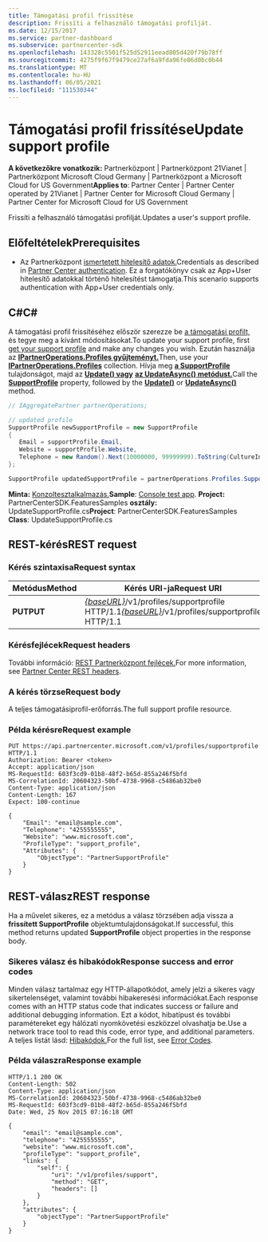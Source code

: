 ```yaml
---
title: Támogatási profil frissítése
description: Frissíti a felhasználó támogatási profilját.
ms.date: 12/15/2017
ms.service: partner-dashboard
ms.subservice: partnercenter-sdk
ms.openlocfilehash: 143328c5501f525d52911eead805d420f79b78ff
ms.sourcegitcommit: 4275f9f67f9479ce27af6a9fda96fe86d0bc0b44
ms.translationtype: MT
ms.contentlocale: hu-HU
ms.lasthandoff: 06/05/2021
ms.locfileid: "111530344"
---
```

# <a name="update-support-profile"></a><span data-ttu-id="71c86-103">Támogatási profil frissítése</span><span class="sxs-lookup"><span data-stu-id="71c86-103">Update support profile</span></span>

<span data-ttu-id="71c86-104">**A következőkre vonatkozik:** Partnerközpont | Partnerközpont 21Vianet | Partnerközpont Microsoft Cloud Germany | Partnerközpont a Microsoft Cloud for US Government</span><span class="sxs-lookup"><span data-stu-id="71c86-104">**Applies to**: Partner Center | Partner Center operated by 21Vianet | Partner Center for Microsoft Cloud Germany | Partner Center for Microsoft Cloud for US Government</span></span>

<span data-ttu-id="71c86-105">Frissíti a felhasználó támogatási profilját.</span><span class="sxs-lookup"><span data-stu-id="71c86-105">Updates a user's support profile.</span></span>

## <a name="prerequisites"></a><span data-ttu-id="71c86-106">Előfeltételek</span><span class="sxs-lookup"><span data-stu-id="71c86-106">Prerequisites</span></span>

- <span data-ttu-id="71c86-107">Az Partnerközpont [ismertetett hitelesítő adatok.](partner-center-authentication.md)</span><span class="sxs-lookup"><span data-stu-id="71c86-107">Credentials as described in [Partner Center authentication](partner-center-authentication.md).</span></span> <span data-ttu-id="71c86-108">Ez a forgatókönyv csak az App+User hitelesítő adatokkal történő hitelesítést támogatja.</span><span class="sxs-lookup"><span data-stu-id="71c86-108">This scenario supports authentication with App+User credentials only.</span></span>

## <a name="c"></a><span data-ttu-id="71c86-109">C\#</span><span class="sxs-lookup"><span data-stu-id="71c86-109">C\#</span></span>

<span data-ttu-id="71c86-110">A támogatási profil frissítéséhez először szerezze be [a támogatási profilt,](get-support-profile.md) és tegye meg a kívánt módosításokat.</span><span class="sxs-lookup"><span data-stu-id="71c86-110">To update your support profile, first [get your support profile](get-support-profile.md) and make any changes you wish.</span></span> <span data-ttu-id="71c86-111">Ezután használja az [**IPartnerOperations.Profiles gyűjteményt.**](/dotnet/api/microsoft.store.partnercenter.ipartner.profiles)</span><span class="sxs-lookup"><span data-stu-id="71c86-111">Then, use your [**IPartnerOperations.Profiles**](/dotnet/api/microsoft.store.partnercenter.ipartner.profiles) collection.</span></span> <span data-ttu-id="71c86-112">Hívja meg [**a SupportProfile**](/dotnet/api/microsoft.store.partnercenter.profiles.isupportprofile) tulajdonságot, majd az [**Update() vagy**](/dotnet/api/microsoft.store.partnercenter.profiles.isupportprofile.update) [**az UpdateAsync() metódust.**](/dotnet/api/microsoft.store.partnercenter.profiles.isupportprofile.updateasync)</span><span class="sxs-lookup"><span data-stu-id="71c86-112">Call the [**SupportProfile**](/dotnet/api/microsoft.store.partnercenter.profiles.isupportprofile) property, followed by the [**Update()**](/dotnet/api/microsoft.store.partnercenter.profiles.isupportprofile.update) or [**UpdateAsync()**](/dotnet/api/microsoft.store.partnercenter.profiles.isupportprofile.updateasync) method.</span></span>

``` csharp
// IAggregatePartner partnerOperations;

// updated profile
SupportProfile newSupportProfile = new SupportProfile
{
   Email = supportProfile.Email,
   Website = supportProfile.Website,
   Telephone = new Random().Next(10000000, 99999999).ToString(CultureInfo.InvariantCulture)
};

SupportProfile updatedSupportProfile = partnerOperations.Profiles.SupportProfile.Update(newSupportProfile);
```

<span data-ttu-id="71c86-113">**Minta:** [Konzoltesztalkalmazás.](console-test-app.md)</span><span class="sxs-lookup"><span data-stu-id="71c86-113">**Sample**: [Console test app](console-test-app.md).</span></span> <span data-ttu-id="71c86-114">**Project:** PartnerCenterSDK.FeaturesSamples **osztály:** UpdateSupportProfile.cs</span><span class="sxs-lookup"><span data-stu-id="71c86-114">**Project**: PartnerCenterSDK.FeaturesSamples **Class**: UpdateSupportProfile.cs</span></span>

## <a name="rest-request"></a><span data-ttu-id="71c86-115">REST-kérés</span><span class="sxs-lookup"><span data-stu-id="71c86-115">REST request</span></span>

### <a name="request-syntax"></a><span data-ttu-id="71c86-116">Kérés szintaxisa</span><span class="sxs-lookup"><span data-stu-id="71c86-116">Request syntax</span></span>

| <span data-ttu-id="71c86-117">Metódus</span><span class="sxs-lookup"><span data-stu-id="71c86-117">Method</span></span>  | <span data-ttu-id="71c86-118">Kérés URI-ja</span><span class="sxs-lookup"><span data-stu-id="71c86-118">Request URI</span></span>                                                                     |
|---------|---------------------------------------------------------------------------------|
| <span data-ttu-id="71c86-119">**PUT**</span><span class="sxs-lookup"><span data-stu-id="71c86-119">**PUT**</span></span> | <span data-ttu-id="71c86-120">[*{baseURL}*](partner-center-rest-urls.md)/v1/profiles/supportprofile HTTP/1.1</span><span class="sxs-lookup"><span data-stu-id="71c86-120">[*{baseURL}*](partner-center-rest-urls.md)/v1/profiles/supportprofile HTTP/1.1</span></span> |

### <a name="request-headers"></a><span data-ttu-id="71c86-121">Kérésfejlécek</span><span class="sxs-lookup"><span data-stu-id="71c86-121">Request headers</span></span>

<span data-ttu-id="71c86-122">További információ: [REST Partnerközpont fejlécek.](headers.md)</span><span class="sxs-lookup"><span data-stu-id="71c86-122">For more information, see [Partner Center REST headers](headers.md).</span></span>

### <a name="request-body"></a><span data-ttu-id="71c86-123">A kérés törzse</span><span class="sxs-lookup"><span data-stu-id="71c86-123">Request body</span></span>

<span data-ttu-id="71c86-124">A teljes támogatásiprofil-erőforrás.</span><span class="sxs-lookup"><span data-stu-id="71c86-124">The full support profile resource.</span></span>

### <a name="request-example"></a><span data-ttu-id="71c86-125">Példa kérésre</span><span class="sxs-lookup"><span data-stu-id="71c86-125">Request example</span></span>

```http
PUT https://api.partnercenter.microsoft.com/v1/profiles/supportprofile HTTP/1.1
Authorization: Bearer <token>
Accept: application/json
MS-RequestId: 603f3cd9-01b8-48f2-b65d-855a246f5bfd
MS-CorrelationId: 20604323-50bf-4738-9968-c5486ab32be0
Content-Type: application/json
Content-Length: 167
Expect: 100-continue

{
    "Email": "email@sample.com",
    "Telephone": "4255555555",
    "Website": "www.microsoft.com",
    "ProfileType": "support_profile",
    "Attributes": {
        "ObjectType": "PartnerSupportProfile"
    }
}
```

## <a name="rest-response"></a><span data-ttu-id="71c86-126">REST-válasz</span><span class="sxs-lookup"><span data-stu-id="71c86-126">REST response</span></span>

<span data-ttu-id="71c86-127">Ha a művelet sikeres, ez a metódus a válasz törzsében adja vissza a **frissített SupportProfile** objektumtulajdonságokat.</span><span class="sxs-lookup"><span data-stu-id="71c86-127">If successful, this method returns updated **SupportProfile** object properties in the response body.</span></span>

### <a name="response-success-and-error-codes"></a><span data-ttu-id="71c86-128">Sikeres válasz és hibakódok</span><span class="sxs-lookup"><span data-stu-id="71c86-128">Response success and error codes</span></span>

<span data-ttu-id="71c86-129">Minden válasz tartalmaz egy HTTP-állapotkódot, amely jelzi a sikeres vagy sikertelenséget, valamint további hibakeresési információkat.</span><span class="sxs-lookup"><span data-stu-id="71c86-129">Each response comes with an HTTP status code that indicates success or failure and additional debugging information.</span></span> <span data-ttu-id="71c86-130">Ezt a kódot, hibatípust és további paramétereket egy hálózati nyomkövetési eszközzel olvashatja be.</span><span class="sxs-lookup"><span data-stu-id="71c86-130">Use a network trace tool to read this code, error type, and additional parameters.</span></span> <span data-ttu-id="71c86-131">A teljes listát lásd: [Hibakódok.](error-codes.md)</span><span class="sxs-lookup"><span data-stu-id="71c86-131">For the full list, see [Error Codes](error-codes.md).</span></span>

### <a name="response-example"></a><span data-ttu-id="71c86-132">Példa válaszra</span><span class="sxs-lookup"><span data-stu-id="71c86-132">Response example</span></span>

```http
HTTP/1.1 200 OK
Content-Length: 502
Content-Type: application/json
MS-CorrelationId: 20604323-50bf-4738-9968-c5486ab32be0
MS-RequestId: 603f3cd9-01b8-48f2-b65d-855a246f5bfd
Date: Wed, 25 Nov 2015 07:16:18 GMT

{
    "email": "email@sample.com",
    "telephone": "4255555555",
    "website": "www.microsoft.com",
    "profileType": "support_profile",
    "links": {
        "self": {
            "uri": "/v1/profiles/support",
            "method": "GET",
            "headers": []
        }
    },
    "attributes": {
        "objectType": "PartnerSupportProfile"
    }
}
```
